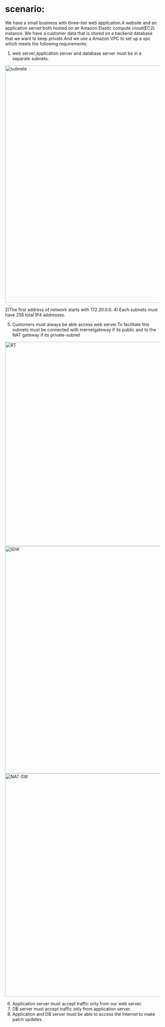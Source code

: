 # scenario:

We have a small business with three-tier web application.A website and an application server both hosted on an Amazon Elastic compute cloud(EC2) instance.
We have a customer data that is stored on a backend database that we want to keep private.And we use a Amazon VPC to set up a vpc which meets the following requirements:

1) web server,application server and database server must be in a separate subnets.

<img width="769" alt="subnets" src="https://github.com/sheetal76/AWS-project/assets/122160812/fd574b0e-36e2-48fd-a754-d1708b6e36fd">

2)The first address of network starts with 172.20.0.0.
4) Each subnets must have 256 total IP4 addresses.

5) Customers must always be able access web server.To facilitate this subnets must be connected with inernetgateway if its public and to the NAT gateway if its private-subnet

<img width="662" alt="RT" src="https://github.com/sheetal76/AWS-project/assets/122160812/0c125c8c-646a-41b9-ae45-4346dc38020c">



<img width="737" alt="IGW" src="https://github.com/sheetal76/AWS-project/assets/122160812/913a7811-402a-4173-b447-ec2af00a3b5e">



<img width="724" alt="NAT GW" src="https://github.com/sheetal76/AWS-project/assets/122160812/47e45446-ff5a-4146-b166-f51650f19b21">


6) Application server must accept traffic only from our web server.
7) DB server must accept traffic only from application server.
8) Application and DB server must be able to access the internet to make patch updates.

